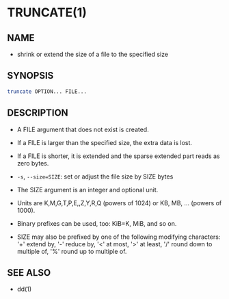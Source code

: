 # TRUNCATE(1)

## NAME

- shrink or extend the size of a file to the specified size

## SYNOPSIS

```sh
truncate OPTION... FILE...
```

## DESCRIPTION

- A FILE argument that does not exist is created.

- If a FILE is larger than the specified size, the extra data is lost.

- If a FILE is shorter, it is extended and the sparse extended part reads as zero bytes.

- `-s`, `--size=SIZE`: set or adjust the file size by SIZE bytes

- The SIZE argument is an integer and optional unit.

- Units are K,M,G,T,P,E,,Z,Y,R,Q (powers of 1024) or KB, MB, ... (powers of 1000).

- Binary prefixes can be used, too: KiB=K, MiB, and so on.

- SIZE may also be prefixed by one of the following modifying characters: '+' extend by, '-' reduce by, '<' at most, '>' at least, '/' round down to multiple of, '%' round up to multiple of.

## SEE ALSO

- dd(1)
